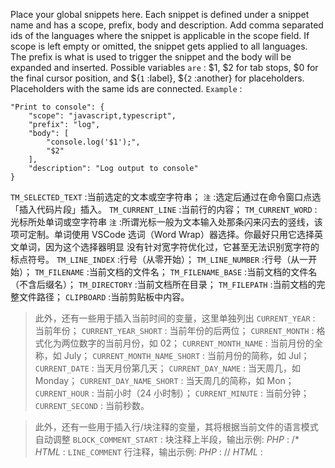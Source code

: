 Place your global snippets here. Each snippet is defined under a snippet name and has a scope, prefix, body and 
description. Add comma separated ids of the languages where the snippet is applicable in the scope field. If scope 
is left empty or omitted, the snippet gets applied to all languages. The prefix is what is 
used to trigger the snippet and the body will be expanded and inserted. Possible variables `are` : 
$1, $2 for tab stops, $0 for the final cursor position, and ${`1` :label}, ${`2` :another} for placeholders. 
Placeholders with the same ids are connected.
`Example` :
```
"Print to console": {
	"scope": "javascript,typescript",
	"prefix": "log",
	"body": [
		"console.log('$1');",
		"$2"
	],
	"description": "Log output to console"
}
```
`TM_SELECTED_TEXT` :当前选定的文本或空字符串；
`注` :选定后通过在命令窗口点选「插入代码片段」插入。
`TM_CURRENT_LINE` :当前行的内容；
`TM_CURRENT_WORD` :光标所处单词或空字符串
`注` :所谓光标一般为文本输入处那条闪来闪去的竖线，该项可定制。单词使用 VSCode 选词（Word Wrap）器选择。你最好只用它选择英文单词，因为这个选择器明显
没有针对宽字符优化过，它甚至无法识别宽字符的标点符号。
`TM_LINE_INDEX` :行号（从零开始）；
`TM_LINE_NUMBER` :行号（从一开始）；
`TM_FILENAME` :当前文档的文件名；
`TM_FILENAME_BASE` :当前文档的文件名（不含后缀名）；
`TM_DIRECTORY` :当前文档所在目录；
`TM_FILEPATH` :当前文档的完整文件路径；
`CLIPBOARD` :当前剪贴板中内容。

> 此外，还有一些用于插入当前时间的变量，这里单独列出
`CURRENT_YEAR` : 当前年份；
`CURRENT_YEAR_SHORT` : 当前年份的后两位；
`CURRENT_MONTH` : 格式化为两位数字的当前月份，如 02；
`CURRENT_MONTH_NAME` : 当前月份的全称，如 July；
`CURRENT_MONTH_NAME_SHORT` : 当前月份的简称，如 Jul；
`CURRENT_DATE` : 当天月份第几天；
`CURRENT_DAY_NAME` : 当天周几，如 Monday；
`CURRENT_DAY_NAME_SHORT` : 当天周几的简称，如 Mon；
`CURRENT_HOUR` : 当前小时（24 小时制）；
`CURRENT_MINUTE` : 当前分钟；
`CURRENT_SECOND` : 当前秒数。

> 此外，还有一些用于插入行/块注释的变量，其将根据当前文件的语言模式自动调整
`BLOCK_COMMENT_START` : 块注释上半段，输出示例:
*PHP* : /*
*HTML* : <!--
`BLOCK_COMMENT_END` 块注释下半段，输出示例:
*PHP* : */
*HTML* : -->
`LINE_COMMENT` 行注释，输出示例:
*PHP* : //
*HTML* : <!-- -->